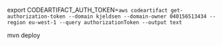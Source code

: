 export CODEARTIFACT_AUTH_TOKEN=`aws codeartifact get-authorization-token --domain kjeldsen --domain-owner 040156513434 --region eu-west-1 --query authorizationToken --output text`

mvn deploy

